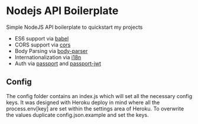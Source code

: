 Nodejs API Boilerplate
==================================

Simple NodeJS API boilerplate to quickstart my projects

- ES6 support via [babel](https://babeljs.io)
- CORS support via [cors](https://github.com/troygoode/node-cors)
- Body Parsing via [body-parser](https://github.com/expressjs/body-parser)
- Internationalization via [i18n](https://github.com/mashpie/i18n-node)
- Auth via [passport](https://github.com/jaredhanson/passport) and [passport-jwt](https://github.com/themikenicholson/passport-jwt)

## Config

The config folder contains an index.js which will set all the necessary config keys.
It was designed with Heroku deploy in mind where all the process.env[key] are set within the settings area of Heroku.
To overwrite the values duplicate config.json.example and set the keys.
